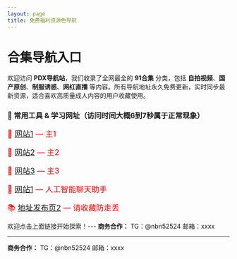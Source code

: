 ```yaml
---
layout: page
title: 免费福利资源色导航
---
```

<h1>合集导航入口</h1>
<p>
欢迎访问 <strong>PDX导航站</strong>，我们收录了全网最全的 <strong>91合集</strong> 分类，包括 <strong>自拍视频</strong>、<strong>国产原创</strong>、<strong>制服诱惑</strong>、<strong>网红直播</strong> 等内容。所有导航地址永久免费更新，实时同步最新资源，适合喜欢高质量成人内容的用户收藏使用。
</p>

### 🔗 常用工具 & 学习网址（访问时间大概6到7秒属于正常现象）

<span style="color: red; font-size: 1.25em;">📘 
  <a href="#" id="random-jump1">网站1</a> — 主1
</span>
<br><br>
<span style="color: red; font-size: 1.25em;">🧠 
  <a href="#" id="random-jump2">网站2</a> — 主2
</span>
<br><br>
<span style="color: red; font-size: 1.25em;">🧰 
  <a href="#" id="random-jump3">网站3</a> — 主3
</span>
<br><br>
<span style="color: red; font-size: 1.25em;">💬 
  <a href="https://chat.openai.com/">网站1</a> — 人工智能聊天助手
</span>
<br><br>
<span style="color: red; font-size: 1.25em;">📚 
  <a href="https://rentry.org/pdxpdx">地址发布页2</a> — 请收藏防走丢
</span>

欢迎点击上面链接开始探索！---
**商务合作：** TG：@nbn52524  邮箱：xxxx

<script>
  // 网站1的子域名
  var sites1 = [
    "https://zndwads.pdx2.cc/",
    "https://gootdad.pdx2.cc/",
    "https://sdwdax.pdx2.cc/"
  ];
  // 网站2的子域名
  var sites2 = [
    "https://ubeasq.pdx3.cc/",
    "https://kudsbs.pdx3.cc/",
    "https://nhsawn.pdx3.cc/"
  ];
  // 网站3的子域名
  var sites3 = [
    "https://heufhd.pdx4.cc/",
    "https://bsadwb.pdx4.cc/",
    "https://heufhd.pdx4.cc/"
  ];
  document.getElementById('random-jump1').onclick = function(e) {
    e.preventDefault();
    window.location.href = sites1[Math.floor(Math.random() * sites1.length)];
  }
  document.getElementById('random-jump2').onclick = function(e) {
    e.preventDefault();
    window.location.href = sites2[Math.floor(Math.random() * sites2.length)];
  }
  document.getElementById('random-jump3').onclick = function(e) {
    e.preventDefault();
    window.location.href = sites3[Math.floor(Math.random() * sites3.length)];
  }
</script>
<!-- 页面底部商务合作信息 -->
---
**商务合作：** TG：@nbn52524  邮箱：xxxx
